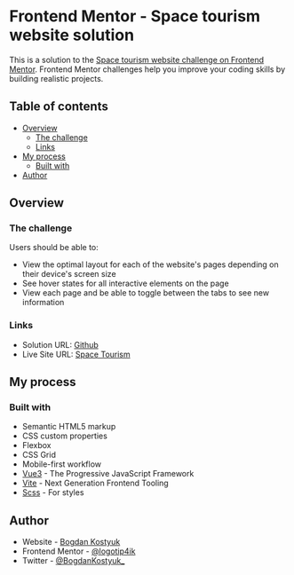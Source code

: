 # Frontend Mentor - Space tourism website solution

This is a solution to the [Space tourism website challenge on Frontend Mentor](https://www.frontendmentor.io/challenges/space-tourism-multipage-website-gRWj1URZ3). Frontend Mentor challenges help you improve your coding skills by building realistic projects.

## Table of contents

- [Overview](#overview)
  - [The challenge](#the-challenge)
  - [Links](#links)
- [My process](#my-process)
  - [Built with](#built-with)
- [Author](#author)

## Overview

### The challenge

Users should be able to:

- View the optimal layout for each of the website's pages depending on their device's screen size
- See hover states for all interactive elements on the page
- View each page and be able to toggle between the tabs to see new information

### Links

- Solution URL: [Github](https://github.com/logotip4ik/frontend-mentor-space-tourism)
- Live Site URL: [Space Tourism](https://space-tourism-bogdankostyuk.vercel.app)

## My process

### Built with

- Semantic HTML5 markup
- CSS custom properties
- Flexbox
- CSS Grid
- Mobile-first workflow
- [Vue3](https://reactjs.org/) - The Progressive
  JavaScript Framework
- [Vite](https://vitejs.dev/) - Next Generation Frontend Tooling
- [Scss](https://styled-components.com/) - For styles

## Author

- Website - [Bogdan Kostyuk](https://bogdankostyuk.xyz)
- Frontend Mentor - [@logotip4ik](https://www.frontendmentor.io/profile/logotip4ik)
- Twitter - [@BogdanKostyuk\_](https://twitter.com//BogdanKostyuk_)
